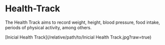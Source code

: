 # Health-Track
The Health Track aims to record weight, height, blood pressure, food intake, periods of physical activity, among others.


[Inicial Health Track](/relative/path/to/Inicial Health Track.jpg?raw=true)
